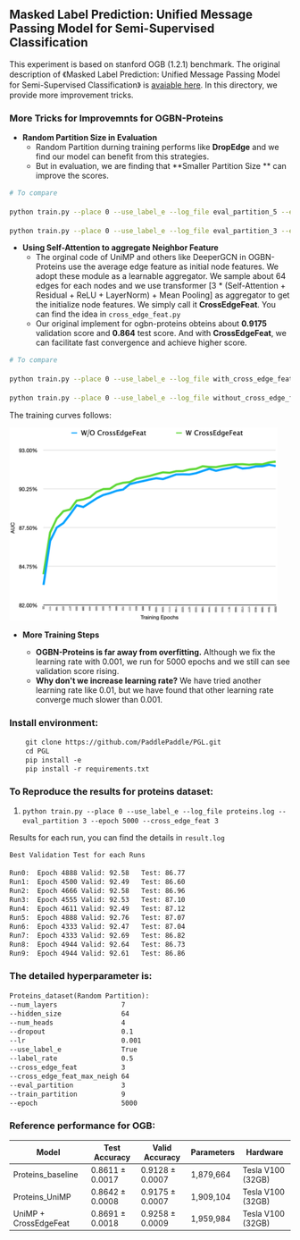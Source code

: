 ## Masked Label Prediction: Unified Message Passing Model for Semi-Supervised Classification

This experiment is based on stanford OGB (1.2.1) benchmark. The original description of 《Masked Label Prediction: Unified Message Passing Model for Semi-Supervised Classification》 is [avaiable here](https://arxiv.org/pdf/2009.03509.pdf). In this directory, we provide more improvement tricks.



### More Tricks for Improvemnts for OGBN-Proteins



- **Random Partition Size in Evaluation**
  - Random Partition durning training performs like **DropEdge** and we find our model can benefit from this strategies.
  - But in evaluation, we are finding that **Smaller Partition Size ** can improve the scores.

```bash
# To compare 

python train.py --place 0 --use_label_e --log_file eval_partition_5 --eval_partition 5

python train.py --place 0 --use_label_e --log_file eval_partition_3 --eval_partition 3
```





- **Using Self-Attention to aggregate Neighbor Feature**
  - The orginal code of UniMP and others like DeeperGCN in OGBN-Proteins use the average edge feature as initial node features. We adopt these module as a learnable aggregator. We sample about 64 edges for each nodes and we use transformer [3 * (Self-Attention + Residual + ReLU + LayerNorm) + Mean Pooling] as aggregator to get the initialize node features. We simply call it **CrossEdgeFeat**. You can find the idea in ```cross_edge_feat.py```
  - Our original implement for ogbn-proteins obteins about **0.9175** validation score and **0.864** test score. And with **CrossEdgeFeat**, we can facilitate fast convergence and achieve higher score.



```bash
# To compare

python train.py --place 0 --use_label_e --log_file with_cross_edge_feat  --cross_edge_feat 3

python train.py --place 0 --use_label_e --log_file without_cross_edge_feat  --cross_edge_feat 0

```

The training curves follows:

<img src="./img/cross_edge_feat.png"  width="480">





- **More Training Steps**

  - **OGBN-Proteins is far away from overfitting.** Although we fix the learning rate with 0.001, we run for 5000 epochs and we still can see validation score rising. 
  - **Why don't we increase learning rate?** We have tried another learning rate like 0.01, but we have found that other learning rate converge much slower than 0.001.

  



### Install environment:

```
    git clone https://github.com/PaddlePaddle/PGL.git
    cd PGL
    pip install -e
    pip install -r requirements.txt

```



### To Reproduce the results for proteins dataset:

  1. ```python train.py --place 0 --use_label_e --log_file proteins.log --eval_partition 3 --epoch 5000 --cross_edge_feat 3``` 


Results for each run, you can find the details in ```result.log```

```
Best Validation Test for each Runs

Run0:  Epoch 4888 Valid: 92.58   Test: 86.77
Run1:  Epoch 4500 Valid: 92.49   Test: 86.60
Run2:  Epoch 4666 Valid: 92.58   Test: 86.96
Run3:  Epoch 4555 Valid: 92.53   Test: 87.10
Run4:  Epoch 4611 Valid: 92.49   Test: 87.12
Run5:  Epoch 4888 Valid: 92.76   Test: 87.07
Run6:  Epoch 4333 Valid: 92.47   Test: 87.04
Run7:  Epoch 4333 Valid: 92.69   Test: 86.82
Run8:  Epoch 4944 Valid: 92.64   Test: 86.73
Run9:  Epoch 4944 Valid: 92.61   Test: 86.86

```


### The **detailed hyperparameter** is:

```
Proteins_dataset(Random Partition):
--num_layers                7
--hidden_size               64
--num_heads                 4
--dropout                   0.1
--lr                        0.001
--use_label_e               True
--label_rate                0.5
--cross_edge_feat           3
--cross_edge_feat_max_neigh 64
--eval_partition            3
--train_partition           9
--epoch                     5000
```

### Reference performance for OGB:

| Model                 | Test Accuracy   | Valid Accuracy  | Parameters | Hardware          |
| --------------------- | --------------- | --------------- | ---------- | ----------------- |
| Proteins_baseline     | 0.8611 ± 0.0017 | 0.9128 ± 0.0007 | 1,879,664  | Tesla V100 (32GB) |
| Proteins_UniMP        | 0.8642 ± 0.0008 | 0.9175 ± 0.0007 | 1,909,104  | Tesla V100 (32GB) |
| UniMP + CrossEdgeFeat | 0.8691 ± 0.0018 | 0.9258 ± 0.0009 | 1,959,984  | Tesla V100 (32GB) |






